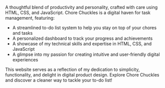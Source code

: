 A thoughtful blend of productivity and personality, crafted with care using HTML, CSS, and JavaScript. Chore Chuckles is a digital haven for task management, featuring:

- A streamlined to-do list system to help you stay on top of your chores and tasks
- A personalized dashboard to track your progress and achievements
- A showcase of my technical skills and expertise in HTML, CSS, and JavaScript
- A glimpse into my passion for creating intuitive and user-friendly digital experiences

This website serves as a reflection of my dedication to simplicity, functionality, and delight in digital product design. Explore Chore Chuckles and discover a cleaner way to tackle your to-do list!
